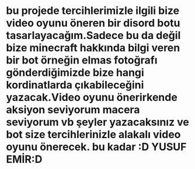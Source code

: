 # bu projede tercihlerimizle ilgili bize video oyunu öneren bir disord botu tasarlayacağım.Sadece bu da değil bize minecraft hakkında bilgi veren bir bot örneğin elmas fotoğrafı gönderdiğimizde bize hangi kordinatlarda çıkabileceğini yazacak.Video oyunu önerirkende aksiyon seviyorum macera seviyorum vb şeyler yazacaksınız ve bot size tercihlerinizle alakalı video oyunu önerecek. bu kadar :D YUSUF EMİR:D
